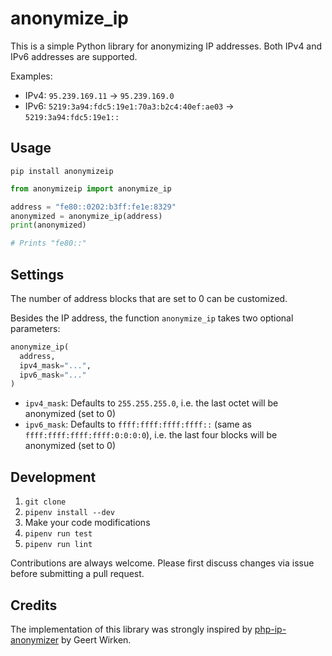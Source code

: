 # anonymize_ip

This is a simple Python library for anonymizing IP addresses. Both IPv4 and IPv6 addresses are supported.

Examples:

* IPv4: `95.239.169.11` → `95.239.169.0`
* IPv6: `5219:3a94:fdc5:19e1:70a3:b2c4:40ef:ae03` → `5219:3a94:fdc5:19e1::`


## Usage

```
pip install anonymizeip
```

```py
from anonymizeip import anonymize_ip

address = "fe80::0202:b3ff:fe1e:8329"
anonymized = anonymize_ip(address)
print(anonymized)

# Prints "fe80::"
```


## Settings

The number of address blocks that are set to 0 can be customized.

Besides the IP address, the function `anonymize_ip` takes two optional parameters:

```py
anonymize_ip(
  address,
  ipv4_mask="...",
  ipv6_mask="..."
)
```

* `ipv4_mask`: Defaults to `255.255.255.0`, i.e. the last octet will be anonymized (set to 0)
* `ipv6_mask`: Defaults to `ffff:ffff:ffff:ffff::` (same as `ffff:ffff:ffff:ffff:0:0:0:0`), i.e. the last four blocks will be anonymized (set to 0)


## Development

1. `git clone`
2. `pipenv install --dev`
3. Make your code modifications
4. `pipenv run test`
5. `pipenv run lint`

Contributions are always welcome. Please first discuss changes via issue before submitting a pull request.


## Credits

The implementation of this library was strongly inspired by [php-ip-anonymizer](https://github.com/geertw/php-ip-anonymizer) by Geert Wirken.
